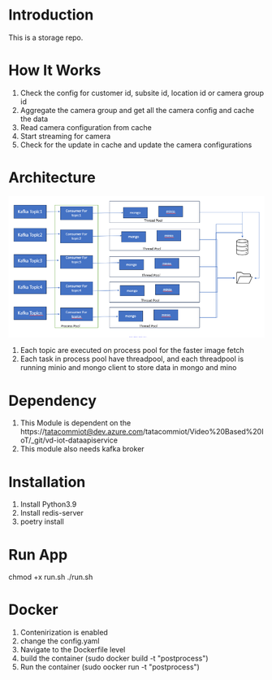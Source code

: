 # Introduction 
This is a storage repo. 

# How It Works

1. Check the config for customer id, subsite id, location id or camera group id
2. Aggregate the camera group and get all the camera config and cache the data
3. Read camera configuration from cache
4. Start streaming for camera
5. Check for the update in cache and update the camera configurations

# Architecture
![Architectural Flow](storageservice/images/storage.png)


1. Each topic are executed on process pool for the faster image fetch
2. Each task in process pool have threadpool, and each threadpool is running minio and mongo client to store data in mongo and mino

# Dependency
1. This Module is dependent on the https://tatacommiot@dev.azure.com/tatacommiot/Video%20Based%20IoT/_git/vd-iot-dataapiservice
2. This module also needs kafka broker

# Installation
1. Install Python3.9 
2. Install redis-server
3. poetry install

# Run App
chmod +x run.sh
./run.sh

# Docker 
1. Contenirization is enabled
2. change the config.yaml
3. Navigate to the Dockerfile level
4. build the container (sudo docker build -t "postprocess")
5. Run the container (sudo oocker run -t "postprocess")